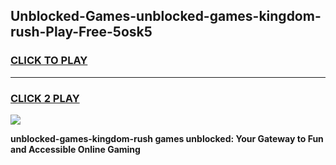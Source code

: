 
## Unblocked-Games-unblocked-games-kingdom-rush-Play-Free-5osk5
<h3>
<a href="https://premium76.site?title=unblocked-games-kingdom-rush&ref=22A">CLICK TO PLAY</a></h3>
<hr>

<h3>
<a href="https://premium76.site?title=unblocked-games-kingdom-rush&ref=22A">CLICK 2 PLAY</a>
  
</h3>

<a href="https://premium76.site?title=unblocked-games-kingdom-rush&ref=22A"><img src="https://clearcache.store/games.png"></a>


**unblocked-games-kingdom-rush games unblocked: Your Gateway to Fun and Accessible Online Gaming**
